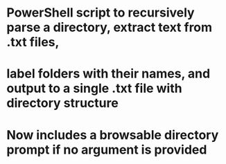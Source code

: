 # PowerShell script to recursively parse a directory, extract text from .txt files,
# label folders with their names, and output to a single .txt file with directory structure
# Now includes a browsable directory prompt if no argument is provided

